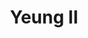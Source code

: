 ---
layout: place
title: "Yeung II"
permalink: /new-jersey/hoboken/yeung-ii.html
stateAbbr: NJ
stateName: New Jersey
cityName: Hoboken
seo:
  name: "Yeung II"
  type: Restaurant
  links: http://www.yeung2sushi.com/
description: "Snug spot for dine-in or delivery Chinese & Japanese staples, plus sushi & vegetarian options. Yeung II serves delicious sushi in Hoboken, New Jersey. Try fresh Japanese dishes for a great dining experience. Available for takeout, delivery, lunch, and dinner."
place_id: ChIJNTW-MthZwokRsyTH5DySbdk
photos:
  - name: >-
      places/ChIJNTW-MthZwokRsyTH5DySbdk/photos/AeeoHcJgt0KP4JvvTUDpp4PD94WwoeOTvI8Oynr4BZMCR-FIfL86NcXS_o7YJm1BTkw_S5l7oLilk2qmEX9OhzQlla042Ynl46LdyYLG8uqGLp8gRgMP1KIM3Way4OxQdO2JCmfoaVx8mcy1i1oyula0Sidv4mQ4ypOj1W2qw_mJP2v56rbBbGkhNARgQy21iPhfrmbuTHDeebEu8a8i2S5AHctTCACtjtJlnA0qawEYSefXMLSSshHA-WodOlMNey3a-X1ZwJtcX5_hfc-ZUK5nT7dWewNnXzOoUm09wuT9GLiF7gexSMJuuVO8bWxhg2_u4IHxVhXbQqP6SKSM2QCjNgV1nUWtGknu4XMdmYm_fnK98wiNmQoEGBXge2WfeqV33S_Re70b5r2Fz7-wLeftTBBO1ck0y_UlUlbmBX1vIUCa9w
    widthPx: 4032
    heightPx: 3024
    authorAttributions:
      - displayName: Marcello D'Aureli
        uri: https://maps.google.com/maps/contrib/104943397697325629919
        photoUri: >-
          https://lh3.googleusercontent.com/a-/ALV-UjXxnWLatdzKgRS_zOLFTq_cHBupr0kbgf972xXd4DoT1ADnXUYuHA=s100-p-k-no-mo
    flagContentUri: >-
      https://www.google.com/local/imagery/report/?cb_client=maps_api_places.places_api&image_key=!1e10!2sCIHM0ogKEICAgIDm-4XRVg&hl=en-US
    googleMapsUri: >-
      https://www.google.com/maps/place//data=!3m4!1e2!3m2!1sCIHM0ogKEICAgIDm-4XRVg!2e10!4m2!3m1!1s0x89c259d832be3535:0xd96d923ce4c724b3
  - name: >-
      places/ChIJNTW-MthZwokRsyTH5DySbdk/photos/AeeoHcLMKEqUDj0BKnA10WPC0G5hLU4X5D7iLT49x-FcauP9OKS5fW30mEISzFntJnQkTDraj4MuwWE7mmXu2-rTwbWD-9LIJiIIKMYLj6qZk4fzkM3k0NV3335SjrYaxa1zAxuocGe6RBuOnTpTJwhuTERVJsO4VmJ5FBRsikob6vy8iSoGAxBjGoxUFAZP-QCAsoBt2S-jngQTw_QQnrMr0spDk4OoyzNeo6GfOuV0tkExBVAVGGNYSjts565d0DpjFxg6W7f5gWe2nXigDWNCrOrr4IG0Mjmck6_qijX-KQk
    widthPx: 1488
    heightPx: 983
    authorAttributions:
      - displayName: Yeung II
        uri: https://maps.google.com/maps/contrib/108903509044911751943
        photoUri: >-
          https://lh3.googleusercontent.com/a-/ALV-UjVc0zXdvyH1D2d7g48PxMq1INdpH9trbznxzlaVO8912phR-g=s100-p-k-no-mo
    flagContentUri: >-
      https://www.google.com/local/imagery/report/?cb_client=maps_api_places.places_api&image_key=!1e10!2sAF1QipPve5GRVIK-oYjaUKZE9dGKgQ8NqjYADNDnafs&hl=en-US
    googleMapsUri: >-
      https://www.google.com/maps/place//data=!3m4!1e2!3m2!1sAF1QipPve5GRVIK-oYjaUKZE9dGKgQ8NqjYADNDnafs!2e10!4m2!3m1!1s0x89c259d832be3535:0xd96d923ce4c724b3
  - name: >-
      places/ChIJNTW-MthZwokRsyTH5DySbdk/photos/AeeoHcLG6cgwaqpy9Jl3JIWOqLHSMjyToKKdrR0257IQ1jJBmM1OdkGy8EogRmcQqIXPiz6R9hi1N30SH5xqrVWXWjoO3U4it0UNdnZ5k0bXzbfCmbFxA6T6XKDQH1fMzCKDIZQjGRJCivszfJ_1xA5mKNOP2DYl9DAFFfKfG3TMmGUDhWcEGfdRhewf-IwRR33CRP33qLCkBlnNg3IXJEfxIsonkR5Wxy-Es6Aa39Pb-ZuXRjHhuh7RWPebkAG_0MLnjQHq6W3m487I-YuEBYECFJ2wgAdufDExhx9eYQbAmTKVmAZdb-E93CeELewIr92sijMe9_5OcnfOoBTKCDokpmCKJnAz0eDv2-ilGwS1Tn8qpGIp6lVyRqfP47JSmO0dOdzBfArzHzUoZMEuz3j5mw93uWpAX0sxANX-gzQYo8HEeg
    widthPx: 3024
    heightPx: 4032
    authorAttributions:
      - displayName: Ty Nie
        uri: https://maps.google.com/maps/contrib/106614937737848797307
        photoUri: >-
          https://lh3.googleusercontent.com/a-/ALV-UjUfHzKVeurYA67V56oFOc1FE9DykZR9One7910yONqQEucyUtY=s100-p-k-no-mo
    flagContentUri: >-
      https://www.google.com/local/imagery/report/?cb_client=maps_api_places.places_api&image_key=!1e10!2sCIHM0ogKEICAgICp2b-hew&hl=en-US
    googleMapsUri: >-
      https://www.google.com/maps/place//data=!3m4!1e2!3m2!1sCIHM0ogKEICAgICp2b-hew!2e10!4m2!3m1!1s0x89c259d832be3535:0xd96d923ce4c724b3
  - name: >-
      places/ChIJNTW-MthZwokRsyTH5DySbdk/photos/AeeoHcJJIZ0j7GE2fYpjLdxv2j2Re4Q_xWOoM3ajHhpaxvXYxFsXixvih5VObDWW9MpuwYoGmMMUzDzYw3GDlOw-UuPW8SEPpr3tZ8Ui4P9zlkanaRoAuMK0HyVbHRWiiJPop3ohjrAc3Sya1QVlvkgBD8prhmUbhES1GF7c8M_LOGvspPM87JuEmG3bVfSbhoHHON-2Mu1I-N6uDGHKVe6t9L1AJrxQnbc2TBtzG5p3eX0zdGi3tIJDxyvfvCpyO_fuhU5pQx5PdDw0Mu68ARf9hy8ZT3Tedtw1rnDwJx0vzQsKIdu-d3rUln5YAkHCPdO_C5HXuN-KqTwlR1Ro7T94GtLmJo0Drbj9si_LOVO2_M-nyDBGWM0MZmF_vuTKqxH4HkMfEDtSNEJqJBsU8LGPA2izbK-hV1kOY40o5nNJVDS_7g
    widthPx: 2268
    heightPx: 4032
    authorAttributions:
      - displayName: Valeriia Blunt
        uri: https://maps.google.com/maps/contrib/106115765498166069808
        photoUri: >-
          https://lh3.googleusercontent.com/a-/ALV-UjUB7MnjS9SpWvpps3wP0ICWLZWZoVtmcGhsTBn621ltg7uUjHbf=s100-p-k-no-mo
    flagContentUri: >-
      https://www.google.com/local/imagery/report/?cb_client=maps_api_places.places_api&image_key=!1e10!2sCIHM0ogKEICAgIDbiJSJKA&hl=en-US
    googleMapsUri: >-
      https://www.google.com/maps/place//data=!3m4!1e2!3m2!1sCIHM0ogKEICAgIDbiJSJKA!2e10!4m2!3m1!1s0x89c259d832be3535:0xd96d923ce4c724b3
  - name: >-
      places/ChIJNTW-MthZwokRsyTH5DySbdk/photos/AeeoHcK1NzuoBXnmS6TbO7QXrceKcKAjk9wS8jE-MgHxqOuN4uR_ww8e1i7dqwP001Bx4eb8otKSdYnySv-9uazgaywuM-M26kcUxfOv7kV2QmQ8C3FNoSo5-gHiVtHacmqqVbQKOOpeCbVDHdQr2sPEMCZvzjPUFxNmbAj5G8wuwttbYyJ6NVCD014YZZU76e0ngaJGPs8vHx1bTu47ZAk-bCAZYLcEN2qB0HM-Cx2Fv-ATFPBRQ0Cc3vzK5YaArKzfl5FFPzgKD2YxTSoI7I0n3nT5TjsFb1fHxiF5eQYERzmZ6ET6A4j_vofcVLZAaw8uAK6n6-Y03ibyq469varT-CZrow3QJxnznFf_mN9wviNeCIf4D2qX0-5hDeQOceFXq3o7UGgLzqu00dZcMnKNl54A7O1UtN8-rT5zbENgROcTIQ
    widthPx: 3024
    heightPx: 4032
    authorAttributions:
      - displayName: Hector Hernandez
        uri: https://maps.google.com/maps/contrib/106402623538077583494
        photoUri: >-
          https://lh3.googleusercontent.com/a/ACg8ocJVq_GbkHVRHfAVtOr8w_Tus2NIT3KdA8kPh68R51oiv4Cv2g=s100-p-k-no-mo
    flagContentUri: >-
      https://www.google.com/local/imagery/report/?cb_client=maps_api_places.places_api&image_key=!1e10!2sCIHM0ogKEICAgICsrPW2Zw&hl=en-US
    googleMapsUri: >-
      https://www.google.com/maps/place//data=!3m4!1e2!3m2!1sCIHM0ogKEICAgICsrPW2Zw!2e10!4m2!3m1!1s0x89c259d832be3535:0xd96d923ce4c724b3
  - name: >-
      places/ChIJNTW-MthZwokRsyTH5DySbdk/photos/AeeoHcJcklEUbcCaVvYXfSOUWBnJoF_FzYqxrqhBgI-g8cgpI8Iw8azFFoxJvP-knuftOwe5Zq02Nl-QUVaxsExkPxnqk4-Q8oXHwyrtbUeSPzpKt4KNmekZ_M4RioLplIj7k8aHSjK7WXTHXEibW9B5zm82NItdVRJ7hxVdpF8shLY77-gh4JrRfyBunzx6mQ1w-tGs4-Dno9aesl-1680p9O_mV17reLHrxxA19rnjBuRns3kxvcWe0Uc-XmQRRfQcRNyjAMX3pRyxmPARothlLfGZV2G3rNzGgFHt9vSpxeg
    widthPx: 1512
    heightPx: 2016
    authorAttributions:
      - displayName: Yeung II
        uri: https://maps.google.com/maps/contrib/108903509044911751943
        photoUri: >-
          https://lh3.googleusercontent.com/a-/ALV-UjVc0zXdvyH1D2d7g48PxMq1INdpH9trbznxzlaVO8912phR-g=s100-p-k-no-mo
    flagContentUri: >-
      https://www.google.com/local/imagery/report/?cb_client=maps_api_places.places_api&image_key=!1e10!2sAF1QipMoo_HyxdGm1BnbMBdIkFaGqUf9yT8sk0j1PEA&hl=en-US
    googleMapsUri: >-
      https://www.google.com/maps/place//data=!3m4!1e2!3m2!1sAF1QipMoo_HyxdGm1BnbMBdIkFaGqUf9yT8sk0j1PEA!2e10!4m2!3m1!1s0x89c259d832be3535:0xd96d923ce4c724b3
  - name: >-
      places/ChIJNTW-MthZwokRsyTH5DySbdk/photos/AeeoHcIDJwzfm8h5CFTr7x9MZTLaLgBe_yI1z7NzEtVml0_csHbSeIrsAw_rjw6DCIZEzVv_BcFrTHOG9E2-EWtpedxqdd1UZRgNlwWKwcbLqMWfYcq9jHDHWulzI9vq8w88f-xCg51NjGN67C2K7btn90Z1BWjk4cSm4HvdTHN1xZ0QrMEoV8M3abjbdYhsDobOFGoppsNRryHPcQUC2H_3OEExa_oFn8UDuQjcX_YAVDr2POiygjisIQVUeOFZxs7fwm51QEfW0upP-Lu21MN1a2CYWPXdIjHRPUGmT3f9Pb4mJhYXFK_H5bWo6AeeSpTuoS89unPJeyamIMUr6gWpZPRa_MJl2BRMLnOHz7R-E0ujhRy_V7-Fqlova-2GEuJsqNuNkjbwrPPIO5hglviqYg6BhOKj6kC94JvUIkQN0vLZPA
    widthPx: 3024
    heightPx: 4032
    authorAttributions:
      - displayName: 'N'
        uri: https://maps.google.com/maps/contrib/104078230862722040731
        photoUri: >-
          https://lh3.googleusercontent.com/a/ACg8ocLsLAr4WcAgBRFaQmm_VtnTmHnoWA6EijUgOYHOD9zxuXZs9dXq=s100-p-k-no-mo
    flagContentUri: >-
      https://www.google.com/local/imagery/report/?cb_client=maps_api_places.places_api&image_key=!1e10!2sCIHM0ogKEICAgICfqueTeA&hl=en-US
    googleMapsUri: >-
      https://www.google.com/maps/place//data=!3m4!1e2!3m2!1sCIHM0ogKEICAgICfqueTeA!2e10!4m2!3m1!1s0x89c259d832be3535:0xd96d923ce4c724b3
  - name: >-
      places/ChIJNTW-MthZwokRsyTH5DySbdk/photos/AeeoHcJ_qXgG5Xp9qE9EnLCaEXIKlCwxF2kzHdsd4dDNFY-rReKgYB5jrjktAOgImLXC6RlmQqxiqSd9p4ziAcgcSCAACG9Gh5EM4u7ASNkhFG5X4t1wCfAVE6cj0iDI68Xog5OAk4WjiO3OaHi3hL70vy4Z1MA3HMvNNbkrxwjSaGKK0-3C1uE3sS0jh-XwvxSqMw4uqtVgRXoQUv6vqIJiBGwO-4TlGeFu07Bq3bA5p-F22MPbweMc4FXFj7cZ0J3p1X0NYiRIKfKIkNLcWGM01JPzWA-pCoVRPH5GnPi5tjM
    widthPx: 1512
    heightPx: 2016
    authorAttributions:
      - displayName: Yeung II
        uri: https://maps.google.com/maps/contrib/108903509044911751943
        photoUri: >-
          https://lh3.googleusercontent.com/a-/ALV-UjVc0zXdvyH1D2d7g48PxMq1INdpH9trbznxzlaVO8912phR-g=s100-p-k-no-mo
    flagContentUri: >-
      https://www.google.com/local/imagery/report/?cb_client=maps_api_places.places_api&image_key=!1e10!2sAF1QipNmVPwgZKqJvOdSh64smNb9iqLRi1w8F6LJk7Y&hl=en-US
    googleMapsUri: >-
      https://www.google.com/maps/place//data=!3m4!1e2!3m2!1sAF1QipNmVPwgZKqJvOdSh64smNb9iqLRi1w8F6LJk7Y!2e10!4m2!3m1!1s0x89c259d832be3535:0xd96d923ce4c724b3
  - name: >-
      places/ChIJNTW-MthZwokRsyTH5DySbdk/photos/AeeoHcJJ_XI0pix2vvKb818wgCecxIn3GG4ff7K-yXmBM9L6Qpvz-00Y1Lf3R5YsRZX8uZLheZOSJYoXHvE9Hxd1GVmdd3giRy1eKlg77mDNNWP2vVus8tr-XVR8CDStY5Zf7uplbAZlbih4cS-KY-hXrlMnlNiTUpRM_36H1pykjpVCApim8tVphS8CRaHAcss_r9epHUjorsvra9NKKCLbKWyJCF3-3xLFoPqpD_PnVqFN7r4b21q7fK4TqcF5xcgthhSxloKBBRXeOsDDY6R2jxi_07QsiXHJY_1zHK8divlnJxJxqdKHPb3wYGRclwYGqjbMn0ZEzx_Cwayy2O-WQPHZStMydwRdstWu0Yy31XlmS_ryi32uzixsvMJLKKj9vJ7Ovm3LBR_ymUjbfBlCqkrd7Gk3pnRoOPb2yu5fLxrdQjr5
    widthPx: 3000
    heightPx: 4000
    authorAttributions:
      - displayName: Allison L.
        uri: https://maps.google.com/maps/contrib/108407314544575913278
        photoUri: >-
          https://lh3.googleusercontent.com/a-/ALV-UjXE0U2hvtsTHoY23GdEv505NDbWNnlbgCIo0nuH_VoQIOnSJaLKxw=s100-p-k-no-mo
    flagContentUri: >-
      https://www.google.com/local/imagery/report/?cb_client=maps_api_places.places_api&image_key=!1e10!2sCIHM0ogKEICAgIC58uS81gE&hl=en-US
    googleMapsUri: >-
      https://www.google.com/maps/place//data=!3m4!1e2!3m2!1sCIHM0ogKEICAgIC58uS81gE!2e10!4m2!3m1!1s0x89c259d832be3535:0xd96d923ce4c724b3
  - name: >-
      places/ChIJNTW-MthZwokRsyTH5DySbdk/photos/AeeoHcJn5jFe_XxLuL-a-JQaD-YGL1GFfFAskU1tciL8NMj0251FbQoEVlrmt2cs3kDReV1vhGWDVJ_tn-DQu9QAArBN4keAw925lTygBTUqo7hbFHcZWW31ZKYJRa-u0tlboQhaoS5AXPfPZ87foMOqEZjx6PVih4crsiumlkdgELjGl0226BL4DbvfoBR8ttyhGR-3-hTdIvULyjnKAcANxVGq_YyJcMxL_317ZZJHMCxMZKD8_5FLePbse0qD0wFpFATo1GoGhAMsS3SnOXopK088nDbe016GPIbdPB7EEnBz7FZLCxN0YkLEoQimP2nDGBpCECeXWtHcV6G84PO5jhfj0A0TvTpul7dxtzVw7Y-iMxet1qxWaRGONecnKnWpW73JgpX11jT8ontvx2sfFP7Y12xyzA-SV6q5FRz9aPMMzg
    widthPx: 4032
    heightPx: 3024
    authorAttributions:
      - displayName: Marcello D'Aureli
        uri: https://maps.google.com/maps/contrib/104943397697325629919
        photoUri: >-
          https://lh3.googleusercontent.com/a-/ALV-UjXxnWLatdzKgRS_zOLFTq_cHBupr0kbgf972xXd4DoT1ADnXUYuHA=s100-p-k-no-mo
    flagContentUri: >-
      https://www.google.com/local/imagery/report/?cb_client=maps_api_places.places_api&image_key=!1e10!2sCIHM0ogKEICAgIDm-4XRZg&hl=en-US
    googleMapsUri: >-
      https://www.google.com/maps/place//data=!3m4!1e2!3m2!1sCIHM0ogKEICAgIDm-4XRZg!2e10!4m2!3m1!1s0x89c259d832be3535:0xd96d923ce4c724b3
address: 1120 Washington St, Hoboken, NJ 07030, USA
street: 1120 Washington St
city: Hoboken
state: NJ
zip: '07030'
country: USA
neighborhood: null
latitude: '40.750785'
longitude: '-74.027091'
accessibility_options:
  wheelchairAccessibleParking: false
business_status: OPERATIONAL
name: Yeung II
google_maps_links:
  directionsUri: >-
    https://www.google.com/maps/dir//''/data=!4m7!4m6!1m1!4e2!1m2!1m1!1s0x89c259d832be3535:0xd96d923ce4c724b3!3e0
  placeUri: https://maps.google.com/?cid=15667339468925772979
  writeAReviewUri: >-
    https://www.google.com/maps/place//data=!4m3!3m2!1s0x89c259d832be3535:0xd96d923ce4c724b3!12e1
  reviewsUri: >-
    https://www.google.com/maps/place//data=!4m4!3m3!1s0x89c259d832be3535:0xd96d923ce4c724b3!9m1!1b1
  photosUri: >-
    https://www.google.com/maps/place//data=!4m3!3m2!1s0x89c259d832be3535:0xd96d923ce4c724b3!10e5
primary_type: Asian Restaurant
opening_hours:
  regular: null
  current: null
secondary_opening_hours:
  regular:
    weekdayDescriptions: null
    type: null
  current:
    weekdayDescriptions: null
    type: null
phone: (201) 420-7197
price_level: PRICE_LEVEL_INEXPENSIVE
price_range: null
rating: '4.1'
rating_count: 165
website: http://www.yeung2sushi.com/
reviews:
  - name: >-
      places/ChIJNTW-MthZwokRsyTH5DySbdk/reviews/ChdDSUhNMG9nS0VJQ0FnSUNmcXVlVDJBRRAB
    relativePublishTimeDescription: 3 months ago
    rating: 2
    text:
      text: >-
        Came here tonight for the first time and was really disappointed with
        the service. We ordered many things - appetizers, sushi, and other
        dishes.


        One of the dishes was the Mongolian Beef. There were maybe 5 small
        pieces of beef in this dish, with the remainder being vegetables (mostly
        onion). Truly felt like an onion dish. Not good!


        The kicker - When we told the server, we hoped she would offer to bring
        out a little more extra beef. Or even apologize for us not liking it and
        ask if we want something else! Instead she had the nerve to say “if you
        wanted more beef you should have ordered the steak dish”.


        We were so shocked by this response that we paid our bill (almost $100)
        and decided never to come back. We absolutely would have been back had
        her response been even slightly empathetic or offering to make it
        “right” in any way.
      languageCode: en
    originalText:
      text: >-
        Came here tonight for the first time and was really disappointed with
        the service. We ordered many things - appetizers, sushi, and other
        dishes.


        One of the dishes was the Mongolian Beef. There were maybe 5 small
        pieces of beef in this dish, with the remainder being vegetables (mostly
        onion). Truly felt like an onion dish. Not good!


        The kicker - When we told the server, we hoped she would offer to bring
        out a little more extra beef. Or even apologize for us not liking it and
        ask if we want something else! Instead she had the nerve to say “if you
        wanted more beef you should have ordered the steak dish”.


        We were so shocked by this response that we paid our bill (almost $100)
        and decided never to come back. We absolutely would have been back had
        her response been even slightly empathetic or offering to make it
        “right” in any way.
      languageCode: en
    authorAttribution:
      displayName: 'N'
      uri: https://www.google.com/maps/contrib/104078230862722040731/reviews
      photoUri: >-
        https://lh3.googleusercontent.com/a/ACg8ocLsLAr4WcAgBRFaQmm_VtnTmHnoWA6EijUgOYHOD9zxuXZs9dXq=s128-c0x00000000-cc-rp-mo-ba4
    publishTime: '2024-12-28T02:15:31.714840Z'
    flagContentUri: >-
      https://www.google.com/local/review/rap/report?postId=ChdDSUhNMG9nS0VJQ0FnSUNmcXVlVDJBRRAB&d=17924085&t=1
    googleMapsUri: >-
      https://www.google.com/maps/reviews/data=!4m6!14m5!1m4!2m3!1sChdDSUhNMG9nS0VJQ0FnSUNmcXVlVDJBRRAB!2m1!1s0x89c259d832be3535:0xd96d923ce4c724b3
  - name: >-
      places/ChIJNTW-MthZwokRsyTH5DySbdk/reviews/ChdDSUhNMG9nS0VJQ0FnSUNmNzVpc19RRRAB
    relativePublishTimeDescription: 3 weeks ago
    rating: 5
    text:
      text: >-
        Delicious sushi, always fresh, fast, and reliable. One of my go to
        restaurants for delivery.


        Edit:

        I normally love this restaurant but today I received incorrect items in
        my delivery order. I ordered a shrimp asparagus hand roll and didn’t
        there was no shrimp. I ordered a kani salad with no crunch and there
        were tempura flakes. I also ordered a sushi entree special that comes
        with a spicy tuna avocado roll but I received a tuna avocado roll. Maybe
        it was an off night or their machine didn’t take my order correctly.
      languageCode: en
    originalText:
      text: >-
        Delicious sushi, always fresh, fast, and reliable. One of my go to
        restaurants for delivery.


        Edit:

        I normally love this restaurant but today I received incorrect items in
        my delivery order. I ordered a shrimp asparagus hand roll and didn’t
        there was no shrimp. I ordered a kani salad with no crunch and there
        were tempura flakes. I also ordered a sushi entree special that comes
        with a spicy tuna avocado roll but I received a tuna avocado roll. Maybe
        it was an off night or their machine didn’t take my order correctly.
      languageCode: en
    authorAttribution:
      displayName: Natasha C
      uri: https://www.google.com/maps/contrib/118362468710284320173/reviews
      photoUri: >-
        https://lh3.googleusercontent.com/a-/ALV-UjVvVZAI76LFrxeWUhnPLl43WGUoJYwEyzdLCkn0lSd3KzjzAEtY=s128-c0x00000000-cc-rp-mo-ba4
    publishTime: '2025-03-21T23:56:16.509157Z'
    flagContentUri: >-
      https://www.google.com/local/review/rap/report?postId=ChdDSUhNMG9nS0VJQ0FnSUNmNzVpc19RRRAB&d=17924085&t=1
    googleMapsUri: >-
      https://www.google.com/maps/reviews/data=!4m6!14m5!1m4!2m3!1sChdDSUhNMG9nS0VJQ0FnSUNmNzVpc19RRRAB!2m1!1s0x89c259d832be3535:0xd96d923ce4c724b3
  - name: >-
      places/ChIJNTW-MthZwokRsyTH5DySbdk/reviews/ChdDSUhNMG9nS0VJQ0FnSUNwMmVfdjFnRRAB
    relativePublishTimeDescription: a year ago
    rating: 5
    text:
      text: >-
        Recommend : maki rolls, miso soup

        Good: lo mein

        Ok: salad


        The maki rolls were nice though it seemed like the rice was a bit
        smooshed. We had salmon avocado, shrimp and cucumber, spicy California,
        spicy crunchy white tuna, spicy scallop avocado.


        The only critique is in the spicy crunchy rolls, the fish chunks are
        very fine and the fish texture/taste is not as apparent. Salmon in the
        salmon avocado was lovely and buttery though.


        I'm not sure others will like the miso soup, but I enjoyed it a lot and
        I don't normally like miso soup, so not sure how true miso soup
        enthusiasts will feel.


        Lol mein was tasty and the shrimp were AMAZING. Huge and not overcooked.
        Only comment on this one is the noodles were quite small and broken.


        Salad was seriously over sauced but the taste was ok.
      languageCode: en
    originalText:
      text: >-
        Recommend : maki rolls, miso soup

        Good: lo mein

        Ok: salad


        The maki rolls were nice though it seemed like the rice was a bit
        smooshed. We had salmon avocado, shrimp and cucumber, spicy California,
        spicy crunchy white tuna, spicy scallop avocado.


        The only critique is in the spicy crunchy rolls, the fish chunks are
        very fine and the fish texture/taste is not as apparent. Salmon in the
        salmon avocado was lovely and buttery though.


        I'm not sure others will like the miso soup, but I enjoyed it a lot and
        I don't normally like miso soup, so not sure how true miso soup
        enthusiasts will feel.


        Lol mein was tasty and the shrimp were AMAZING. Huge and not overcooked.
        Only comment on this one is the noodles were quite small and broken.


        Salad was seriously over sauced but the taste was ok.
      languageCode: en
    authorAttribution:
      displayName: Ty Nie
      uri: https://www.google.com/maps/contrib/106614937737848797307/reviews
      photoUri: >-
        https://lh3.googleusercontent.com/a-/ALV-UjUfHzKVeurYA67V56oFOc1FE9DykZR9One7910yONqQEucyUtY=s128-c0x00000000-cc-rp-mo-ba5
    publishTime: '2023-08-06T18:18:20.213740Z'
    flagContentUri: >-
      https://www.google.com/local/review/rap/report?postId=ChdDSUhNMG9nS0VJQ0FnSUNwMmVfdjFnRRAB&d=17924085&t=1
    googleMapsUri: >-
      https://www.google.com/maps/reviews/data=!4m6!14m5!1m4!2m3!1sChdDSUhNMG9nS0VJQ0FnSUNwMmVfdjFnRRAB!2m1!1s0x89c259d832be3535:0xd96d923ce4c724b3
  - name: >-
      places/ChIJNTW-MthZwokRsyTH5DySbdk/reviews/ChdDSUhNMG9nS0VJQ0FnSURiaUpTSmlBRRAB
    relativePublishTimeDescription: 8 months ago
    rating: 5
    text:
      text: >-
        Favorite sushi place ! Everything is always fresh and delicious 🤤
        highly recommend. One time I did pick up myself and found out that not
        only do they have the best sushi in town, but the staff are also nicest
        people!
      languageCode: en
    originalText:
      text: >-
        Favorite sushi place ! Everything is always fresh and delicious 🤤
        highly recommend. One time I did pick up myself and found out that not
        only do they have the best sushi in town, but the staff are also nicest
        people!
      languageCode: en
    authorAttribution:
      displayName: Valeriia Blunt
      uri: https://www.google.com/maps/contrib/106115765498166069808/reviews
      photoUri: >-
        https://lh3.googleusercontent.com/a-/ALV-UjUB7MnjS9SpWvpps3wP0ICWLZWZoVtmcGhsTBn621ltg7uUjHbf=s128-c0x00000000-cc-rp-mo-ba2
    publishTime: '2024-08-01T11:29:27.383478Z'
    flagContentUri: >-
      https://www.google.com/local/review/rap/report?postId=ChdDSUhNMG9nS0VJQ0FnSURiaUpTSmlBRRAB&d=17924085&t=1
    googleMapsUri: >-
      https://www.google.com/maps/reviews/data=!4m6!14m5!1m4!2m3!1sChdDSUhNMG9nS0VJQ0FnSURiaUpTSmlBRRAB!2m1!1s0x89c259d832be3535:0xd96d923ce4c724b3
  - name: >-
      places/ChIJNTW-MthZwokRsyTH5DySbdk/reviews/ChdDSUhNMG9nS0VJQ0FnSUNSX2VuTnhRRRAB
    relativePublishTimeDescription: 2 years ago
    rating: 5
    text:
      text: >-
        We loved our first  delicious order! Everything was absolutely carefully
        and generously prepared. Super fresh and yummy ! In the picture:
        Paradise plate (on the left) and Crazy Tuna and Godzilla special rolls
        on the right. Super happy  customers, we will definitely come back !
      languageCode: en
    originalText:
      text: >-
        We loved our first  delicious order! Everything was absolutely carefully
        and generously prepared. Super fresh and yummy ! In the picture:
        Paradise plate (on the left) and Crazy Tuna and Godzilla special rolls
        on the right. Super happy  customers, we will definitely come back !
      languageCode: en
    authorAttribution:
      displayName: Rita Murray
      uri: https://www.google.com/maps/contrib/101418843249046824008/reviews
      photoUri: >-
        https://lh3.googleusercontent.com/a-/ALV-UjUzeftgFZFk6_MiXX7YjpySaux6Iukgs-srFCXWKx5p6n0-NAkh=s128-c0x00000000-cc-rp-mo
    publishTime: '2023-04-09T02:35:11.064426Z'
    flagContentUri: >-
      https://www.google.com/local/review/rap/report?postId=ChdDSUhNMG9nS0VJQ0FnSUNSX2VuTnhRRRAB&d=17924085&t=1
    googleMapsUri: >-
      https://www.google.com/maps/reviews/data=!4m6!14m5!1m4!2m3!1sChdDSUhNMG9nS0VJQ0FnSUNSX2VuTnhRRRAB!2m1!1s0x89c259d832be3535:0xd96d923ce4c724b3
parking_options: null
payment_options:
  acceptsCreditCards: true
  acceptsDebitCards: true
  acceptsCashOnly: false
  acceptsNfc: true
allow_dogs: null
curbside_pickup: null
delivery: true
dine_in: true
good_for_children: true
good_for_groups: true
good_for_sports: false
live_music: false
menu_for_children: false
outdoor_seating: true
reservable: true
restroom: true
serves_beer: false
serves_breakfast: false
serves_brunch: null
serves_cocktails: false
serves_coffee: false
serves_dinner: true
serves_dessert: true
serves_lunch: true
serves_vegetarian_food: true
serves_wine: false
takeout: true
summary: >-
  Snug spot for dine-in or delivery Chinese & Japanese staples, plus sushi &
  vegetarian options.

---